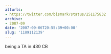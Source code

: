 ```yaml
---
alturls:
- https://twitter.com/bismark/status/251175832
archive:
- 2007-09
date: '2007-09-06T20:55:39+00:00'
slug: '1189112139'
---
```


being a TA in 430 CB

